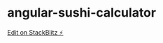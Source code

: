 # angular-sushi-calculator

[Edit on StackBlitz ⚡️](https://stackblitz.com/edit/stackblitz-starters-9ry3ga)